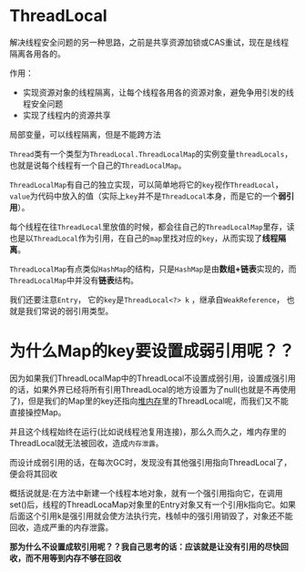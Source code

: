 # ThreadLocal

解决线程安全问题的另一种思路，之前是共享资源加锁或CAS重试，现在是线程隔离各用各的。



作用：

- 实现资源对象的线程隔离，让每个线程各用各的资源对象，避免争用引发的线程安全问题
- 实现了线程内的资源共享



局部变量，可以线程隔离，但是不能跨方法



`Thread`类有一个类型为`ThreadLocal.ThreadLocalMap`的实例变量`threadLocals`，也就是说每个线程有一个自己的`ThreadLocalMap`。

`ThreadLocalMap`有自己的独立实现，可以简单地将它的`key`视作`ThreadLocal`，`value`为代码中放入的值（实际上`key`并不是`ThreadLocal`本身，而是它的一个**弱引用**）。

每个线程在往`ThreadLocal`里放值的时候，都会往自己的`ThreadLocalMap`里存，读也是以`ThreadLocal`作为引用，在自己的`map`里找对应的`key`，从而实现了**线程隔离**。

`ThreadLocalMap`有点类似`HashMap`的结构，只是`HashMap`是由**数组+链表**实现的，而`ThreadLocalMap`中并没有**链表**结构。

我们还要注意`Entry`， 它的`key`是`ThreadLocal<?> k` ，继承自`WeakReference`， 也就是我们常说的弱引用类型。



# 为什么Map的key要设置成弱引用呢？？

因为如果我们ThreadLocalMap中的ThreadLocal不设置成弱引用，设置成强引用的话，如果外界已经将所有引用ThreadLocal的地方设置为了null(也就是不再使用了)，但是我们的Map里的key还指向[堆内存](https://so.csdn.net/so/search?q=堆内存&spm=1001.2101.3001.7020)里的ThreadLocal呢，而我们又不能直接操控Map。

并且这个线程始终在运行(比如说线程池复用连接)，那么久而久之，堆内存里的ThreadLocal就无法被回收，造成`内存泄露`。

而设计成弱引用的话，在每次GC时，发现没有其他强引用指向ThreadLocal了，便会将其回收

概括说就是:在方法中新建一个线程本地对象，就有一个强引用指向它，在调用set()后，线程的ThreadLocaMap对象里的Entry对象又有一个引用k指向它。如果后面这个引用k是强引用就会使方法执行完，栈帧中的强引用销毁了，对象还不能回收，造成严重的内存泄露。

**那为什么不设置成软引用呢？？我自己思考的话：应该就是让没有引用的尽快回收，而不用等到内存不够在回收**

